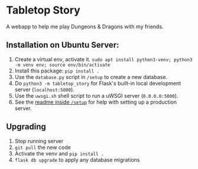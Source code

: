 # Tabletop Story
A webapp to help me play Dungeons & Dragons with my friends.


## Installation on Ubuntu Server:
1. Create a virtual env, activate it.
  `sudo apt install python3-venv; python3 -m venv env; source env/bin/activate`
1. Install this package: `pip install .`
1. Use the `database.py` script in `/setup` to create a new database.
1. Do `python3 -m tabletop_story` for Flask's built-in local development server (`localhost:5000`).
1. Use the `uwsgi.sh` shell script to run a uWSGI server (`0.0.0.0:5000`).
1. See the [readme inside `/setup`](setup/README.md) for help with setting up a production server.


## Upgrading
1. Stop running server
1. `git pull` the new code
1. Activate the venv and `pip install .`
1. `flask db upgrade` to apply any database migrations
